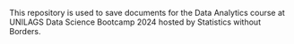 This repository is used to save documents for the Data Analytics course at UNILAGS Data Science Bootcamp 2024 hosted by Statistics without Borders. 
